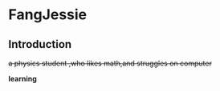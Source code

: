 # FangJessie

## Introduction

~~a physics student ,who likes math,and struggles on computer~~

**learning**
